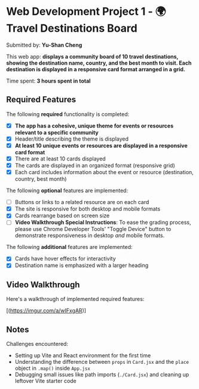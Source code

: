 # Web Development Project 1 - 🌍 Travel Destinations Board

Submitted by: **Yu-Shan Cheng**

This web app: **displays a community board of 10 travel destinations, showing the destination name, country, and the best month to visit. Each destination is displayed in a responsive card format arranged in a grid.**

Time spent: **3 hours spent in total**

## Required Features

The following **required** functionality is completed:

- [x] **The app has a cohesive, unique theme for events or resources relevant to a specific community**
- [x] Header/title describing the theme is displayed
- [x] **At least 10 unique events or resources are displayed in a responsive card format**
- [x] There are at least 10 cards displayed 
- [x] The cards are displayed in an organized format (responsive grid)
- [x] Each card includes information about the event or resource (destination, country, best month)

The following **optional** features are implemented:

- [ ] Buttons or links to a related resource are on each card
- [x] The site is responsive for both desktop and mobile formats
- [x] Cards rearrange based on screen size
- [ ] **Video Walkthrough Special Instructions**: To ease the grading process, please use Chrome Developer Tools' "Toggle Device" button to demonstrate responsiveness in desktop *and* mobile formats.

The following **additional** features are implemented:

* [x] Cards have hover effects for interactivity  
* [x] Destination name is emphasized with a larger heading  

## Video Walkthrough

Here's a walkthrough of implemented required features:

[(https://imgur.com/a/wIFxgAR)]

## Notes

Challenges encountered:
- Setting up Vite and React environment for the first time  
- Understanding the difference between `props` in `Card.jsx` and the `place` object in `.map()` inside `App.jsx`  
- Debugging small issues like path imports (`./Card.jsx`) and cleaning up leftover Vite starter code  


